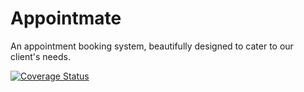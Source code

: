 # Appointmate
An appointment booking system, beautifully designed to cater to our client's needs.

[![Coverage Status](https://coveralls.io/repos/github/Appointmate-software-design/Appointment-booking-system/badge.svg?branch=sprint3)](https://coveralls.io/github/Appointmate-software-design/Appointment-booking-system?branch=sprint3)
